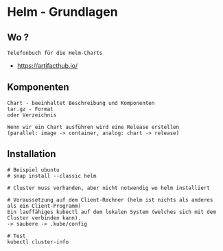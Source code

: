 # Helm - Grundlagen

## Wo ? 

```
Telefonbuch für die Helm-Charts 
```

 * https://artifacthub.io/

## Komponenten 

```
Chart - beeinhaltet Beschreibung und Komponenten 
tar.gz - Format 
oder Verzeichnis 

Wenn wir ein Chart ausführen wird eine Release erstellen 
(parallel: image -> container, analog: chart -> release)
```

## Installation 

```
# Beispiel ubuntu 
# snap install --classic helm

# Cluster muss vorhanden, aber nicht notwendig wo helm installiert 

# Voraussetzung auf dem Client-Rechner (helm ist nichts als anderes als ein Client-Programm) 
Ein lauffähiges kubectl auf dem lokalen System (welches sich mit dem Cluster verbinden kann).
-> saubere -> .kube/config 

# Test
kubectl cluster-info 

```

